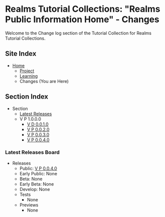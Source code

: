 [Page]:https://github.com/Ancient-Majik-Tech/Learn.Tutorial.Collections/blob/main/Changes/ChangeLog.md

[Page Home]:https://github.com/Ancient-Majik-Tech/Learn.Tutorial.Collections/blob/main/README.md
[Page Proj Home]:https://github.com/Ancient-Majik-Tech/Learn.Tutorial.Collections/blob/main/Project/ProjectHome.md
[Page Sys Home]:link
[Page Learn Home]:https://github.com/Ancient-Majik-Tech/Learn.Tutorial.Collections/blob/main/Learn/Learn_Home.md

[Page Changes V1]:https://github.com/Ancient-Majik-Tech/Learn.Tutorial.Collections/blob/main/Changes/All/V%20P%200.0.1.0.md
[Page Changes V2]:https://github.com/Ancient-Majik-Tech/Learn.Tutorial.Collections/blob/main/Changes/All/V%20P%200.0.2.0.md
[Page Changes V3]:https://github.com/Ancient-Majik-Tech/Learn.Tutorial.Collections/blob/main/Changes/All/V%20P%200.0.3.0.md
[Page Changes V4]:https://github.com/Ancient-Majik-Tech/Learn.Tutorial.Collections/blob/main/Changes/All/V%20P%200.0.4.0.md

[Sec ReleaseBoard]:https://github.com/Ancient-Majik-Tech/Learn.Tutorial.Collections/blob/main/Changes/ChangeLog.md#latest-releases-board

# Realms Tutorial Collections: "Realms Public Information Home" - Changes

Welcome to the Change log section of the Tutorial Collection for Realms Tutorial Collections.

## Site Index

- [Home][Page Home]
	- [Project][Page Proj Home]
	- [Learning][Page Learn Home]
	- Changes (You are Here)

## Section Index

- Section
	- [Latest Releases][Sec ReleaseBoard]
	- V P 1.0.0.0
		- [V D 0.0.1.0][Page Changes V1]
		- [V P 0.0.2.0][Page Changes V2]
		- [V P 0.0.3.0][Page Changes V3]
		- [V P 0.0.4.0][Page Changes V4]


### Latest Releases Board

- Releases
	- Public: [V P 0.0.4.0][Page Changes V4]
	- Early Public: None
	- Beta: None
	- Early Beta: None
	- Develop: None
	- Tests
		- None
	- Previews
		- None

